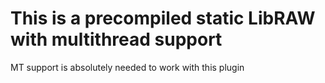 # This is a precompiled static LibRAW with multithread support

MT support is absolutely needed to work with this plugin
